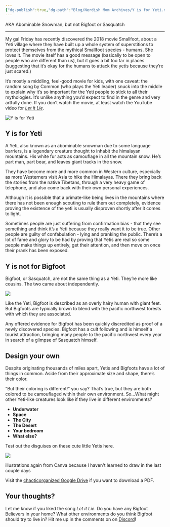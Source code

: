 ```yaml
---
{"dg-publish":true,"dg-path":"Blog/Nerdish Mom Archives/Y is for Yeti.md","permalink":"/blog/nerdish-mom-archives/y-is-for-yeti/","title":"Y is for Yeti","tags":["homeschool"],"noteIcon":"","created":"","updated":"2023-07-28T16:05:35.234-04:00"}
---
```



AKA Abominable Snowman, but not Bigfoot or Sasquatch

* * *

My gal Friday has recently discovered the 2018 movie Smallfoot, about a Yeti village where they have built up a whole system of superstitions to protect themselves from the mythical Smallfoot species - humans. She loves it. The movie itself has a good message (basically to be open to people who are different than us), but it goes a bit too far in places (suggesting that it’s okay for the humans to attack the yetis because they’re just scared.) 

It’s mostly a middling, feel-good movie for kids, with one caveat: the random song by Common (who plays the Yeti leader) snuck into the middle to explain why it’s so important for the Yeti people to stick to all their mythologies. It’s unlike anything you’d expect to find in the genre and very artfully done. If you don’t watch the movie, at least watch the YouTube video for [_Let it Lie_](https://www.youtube.com/watch?v=dascPTBaGOA).

![Y is for Yeti](https://i.imgur.com/FI5EM13.png)


## **Y is for Yeti**

A Yeti, also known as an abominable snowman due to some language barriers, is a legendary creature thought to inhabit the himalayan mountains. His white fur acts as camouflage in all the mountain snow. He’s part man, part bear, and leaves giant tracks in the snow.

They have become more and more common in Western culture, especially as more Westerners visit Asia to hike the Himalayas. There they bring back the stories from the native Tibetans, through a very heavy game of telephone, and also come back with their own personal experiences. 

Although it is possible that a primate-like being lives in the mountains where there has not been enough scouting to rule them out completely, evidence proving the existence of the yeti is usually disproven shortly after it comes to light. 

Sometimes people are just suffering from confirmation bias - that they see something and think it’s a Yeti because they really want it to be true. Other people are guilty of confabulation - lying and pranking the public. There’s a lot of fame and glory to be had by proving that Yetis are real so some people make things up entirely, get their attention, and then move on once their prank has been exposed.

## **Y is not for Bigfoot**

Bigfoot, or Sasquatch, are not the same thing as a Yeti. They’re more like cousins. The two came about independently.

![](https://i.imgur.com/B7Zt0XQ.png)


Like the Yeti, Bigfoot is described as an overly hairy human with giant feet. But Bigfoots are typically brown to blend with the pacific northwest forests with which they are associated. 

Any offered evidence for Bigfoot has been quickly discredited as proof of a newly discovered species. Bigfoot has a cult following and is himself a tourist attraction, bringing many people to the pacific northwest every year in search of a glimpse of Sasquatch himself.

## **Design your own**

Despite originating thousands of miles apart, Yetis and Bigfoots have a lot of things in common. Aside from their approximate size and shape, there’s their color.

“But their coloring is different!” you say? That’s true, but they are both colored to be camouflaged within their own environment. So...What might other Yeti-like creatures look like if they live in different environments?

- **Underwater**
- **Space**
- **The City**
- **The Desert**
- **Your bedroom**
- **What else?**

Test out the disguises on these cute little Yetis here. 

![](https://i.imgur.com/UCnyjnF.png)


illustrations again from Canva because I haven't learned to draw in the last couple days

Visit the [chaoticorganized Google Drive](https://drive.google.com/open?id=1N-qQVCEgaRAkCd9WQdkLAbRxncAS-y87) if you want to download a PDF.

## **Your thoughts?**

Let me know if you liked the song _Let it Lie_. Do you have any Bigfoot Believers in your home? What other environments do you think Bigfoot should try to live in? Hit me up in the comments on on [Discord](https://discord.gg/JkPbnhb)!
